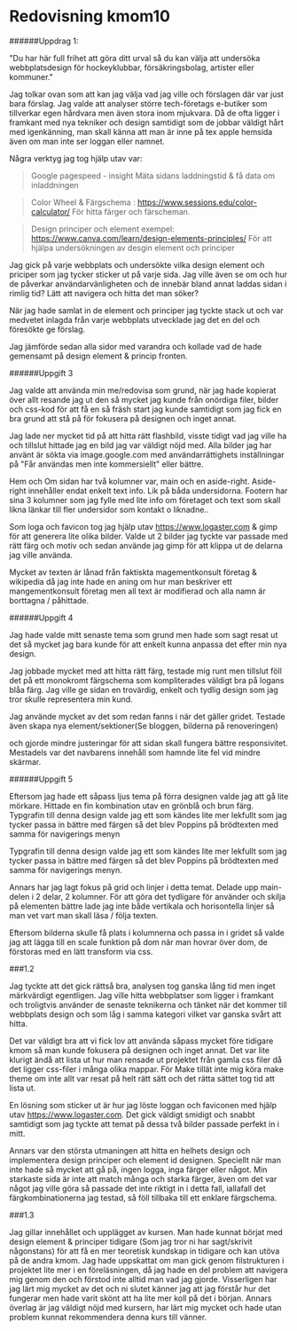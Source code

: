 ---
---
Redovisning kmom10
=========================

######Uppdrag 1:

"Du har här full frihet att göra ditt urval så du kan välja att undersöka 
webbplatsdesign för hockeyklubbar, försäkringsbolag, artister eller kommuner."

Jag tolkar ovan som att kan jag välja vad jag ville och förslagen där var just bara förslag. 
Jag valde att analyser större tech-företags e-butiker som tillverkar egen hårdvara
 men även stora inom mjukvara. Då de ofta ligger i framkant med nya tekniker och 
 design samtidigt som de jobbar väldigt hårt med igenkänning, man skall känna att
  man är inne på tex apple hemsida även om man inte ser loggan eller namnet.
  
Några verktyg jag tog hjälp utav var: 

>Google pagespeed - insight 
>Mäta sidans laddningstid & få data om inladdningen

>Color Wheel & Färgschema :  https://www.sessions.edu/color-calculator/ 
>För hitta färger och färscheman.

>Design principer och element exempel:  https://www.canva.com/learn/design-elements-principles/
>För att hjälpa undersökningen av desgin element och principer

Jag gick på varje webbplats och undersökte vilka design element och priciper som jag tycker sticker ut på varje sida.
Jag ville även se om och hur de påverkar användarvänligheten och de innebär bland annat laddas sidan i rimlig tid? Lätt 
att navigera och hitta det man söker? 

När jag hade samlat in de element och principer jag tyckte stack ut och var medvetet inlagda från varje webbplats 
utvecklade jag det en del och föresökte ge förslag. 

Jag jämförde sedan alla sidor med varandra och kollade vad de hade gemensamt på design element & princip fronten.




######Uppgift 3


Jag valde att använda min me/redovisa som grund, när jag hade kopierat över allt 
resande jag ut den så mycket jag kunde från onördiga filer, bilder och css-kod för att få en så
fräsh start jag kunde samtidigt som jag fick en bra grund att stå på för fokusera på designen och inget annat.
 
Jag lade ner mycket tid på att hitta rätt flashbild, visste tidigt vad jag ville ha och tillslut hittade jag en bild 
jag var väldigt nöjd med. 
Alla bilder jag har använt är sökta via image.google.com med användarrättighets inställningar på "Får användas men 
inte kommersiellt" eller bättre. 

Hem och Om sidan har två kolumner var, main och en aside-right. Aside-right innehåller endat enkelt text info. Lik 
på båda undersidorna.
Footern har sina 3 kolumner som jag fylle med lite info om företaget och text som skall likna länkar till fler 
undersidor som kontakt o liknadne.. 

Som loga och favicon tog jag hjälp utav https://www.logaster.com & gimp för att generera lite olika bilder.
 Valde ut 2 bilder jag tyckte var passade med rätt färg och motiv och sedan använde jag gimp för att klippa ut de 
 delarna jag ville använda.
 
Mycket av texten är lånad från faktiskta magementkonsult företag & wikipedia då jag inte hade en aning om hur 
man beskriver ett mangementkonsult företag men all text är modifierad och alla namn är borttagna / påhittade. 



######Uppgift 4


Jag hade valde mitt senaste tema som grund men hade som sagt resat ut det så mycket jag bara kunde för att enkelt kunna 
anpassa det efter min nya design.

Jag jobbade mycket med att hitta rätt färg, testade mig runt men tillslut föll det på ett monokromt färgschema som 
kompliterades väldigt bra på logans blåa färg. 
Jag ville ge sidan en trovärdig, enkelt och tydlig design som jag tror skulle representera min kund.

Jag använde mycket av det som redan fanns i när det gäller gridet. Testade även skapa nya element/sektioner(Se 
bloggen, bilderna på renoveringen)

och gjorde mindre justeringar för att sidan skall fungera bättre responsivitet. Mestadels var det navbarens innehåll 
som hamnde lite fel vid mindre skärmar. 



######Uppgift 5

Eftersom jag hade ett såpass ljus tema på förra designen valde jag att gå lite mörkare. 
Hittade en fin kombination utav en grönblå och brun färg. Typgrafin till denna design valde
 jag ett som kändes lite mer lekfullt som jag tycker passa in bättre med färgen så det blev
  Poppins på brödtexten med samma för navigerings menyn


Typgrafin till denna design valde jag ett som kändes lite mer lekfullt som jag tycker passa in bättre med färgen
 så det blev Poppins på brödtexten med samma för navigerings menyn.

Annars har jag lagt fokus på grid och linjer i detta temat. Delade upp main-delen i 2 delar, 2 kolumner.
 För att göra det tydligare för använder och skilja på elementen bättre lade jag inte både vertikala och 
 horisontella linjer så man vet vart man skall läsa / följa texten.

Eftersom bilderna skulle få plats i kolumnerna och passa in i gridet så valde jag att lägga till en scale
 funktion på dom när man hovrar över dom, de förstoras med en lätt transform via css. 


###1.2 

Jag tyckte att det gick rättså bra, analysen tog ganska lång tid men inget märkvärdigt egentligen. Jag ville hitta 
webbplatser som ligger i framkant och troligtvis använder de senaste teknikerna och tänket när det kommer till 
webbplats design och som låg i samma kategori vilket var ganska svårt att hitta.

Det var väldigt bra att vi fick lov att använda såpass mycket före tidigare kmom så man kunde fokusera på designen 
och inget annat. Det var lite klurigt ändå att lista ut hur man rensade ut projektet från gamla css filer då det ligger 
css-filer i många olika mappar. För Make tillät inte mig köra make theme om inte allt var resat på helt rätt sätt och
 det rätta sättet tog tid att lista ut. 

En lösning som sticker ut är hur jag löste loggan och faviconen med hjälp utav https://www.logaster.com.
Det gick väldigt smidigt och snabbt samtidigt som jag tyckte att temat på dessa två bilder passade perfekt in i mitt.
 
Annars var den största utmaningen att hitta en helhets design och implementera design principer och element id designen.
Speciellt när man inte hade så mycket att gå på, ingen logga, inga färger eller något. Min starkaste sida är inte att
 match många och starka färger, även om det var något jag ville göra så passade det inte riktigt in i detta fall, 
 iallafall det färgkombinationerna jag testad, så föll tillbaka till ett enklare färgschema. 




###1.3 

Jag gillar innehållet och upplägget av kursen. Man hade kunnat börjat med design element & principer tidigare (Som 
jag tror ni har sagt/skrivit någonstans) för att få en mer teoretisk kundskap in tidigare och kan utöva på de andra 
kmom.
Jag hade uppskattat om man gick genom filstrukturen i projektet lite mer i en föreläsningen, då jag hade en del
 problem att navigera mig genom den och förstod inte alltid man vad jag gjorde. Visserligen har jag lärt mig mycket 
 av det och ni slutet känner jag att jag förstår hur det fungerar men hade varit skönt att ha lite mer koll på det 
 i början. Annars överlag är jag väldigt nöjd med kursern, har lärt mig mycket och hade utan problem kunnat 
 rekommendera denna kurs till vänner.